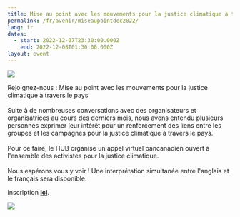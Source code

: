 ```yaml
---
title: Mise au point avec les mouvements pour la justice climatique à travers le pays
permalink: /fr/avenir/miseaupointdec2022/
lang: fr
dates:
  - start: 2022-12-07T23:30:00.000Z
    end: 2022-12-08T01:30:00.000Z
layout: event
---
```

![](/media/copie_de_bannie_re_facebook_600_200_px_.png)

Rejoignez-nous : Mise au point avec les mouvements pour la justice climatique à travers le pays\
\
Suite à de nombreuses conversations avec des organisateurs et organisatrices au cours des derniers mois, nous avons entendu plusieurs personnes exprimer leur intérêt pour un renforcement des liens entre les groupes et les campagnes pour la justice climatique à travers le pays.\
\
Pour ce faire, le HUB organise un appel virtuel pancanadien ouvert à l'ensemble des activistes pour la justice climatique.\
\
Nous espérons vous y voir ! Une interprétation simultanée entre l'anglais et le français sera disponible.

I﻿nscription **[ici](https://us02web.zoom.us/meeting/register/tZEscOyqqTosG9aUQy4kJT5roAAgevIoBSvP)**.

![](/media/hub_scf.png)